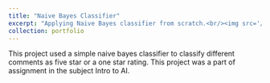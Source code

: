 ```yaml
---
title: "Naive Bayes Classifier"
excerpt: "Applying Naive Bayes classifier from scratch.<br/><img src='/ai/images/bayes.jpeg'>"
collection: portfolio
---
```

This project used a simple naive bayes classifier to classify different comments as five star or a one star rating. This project was a part of assignment in the subject Intro to AI.
